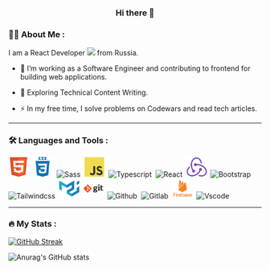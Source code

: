 <div id="header" style="text-align:center;">
  <img src="https://media.giphy.com/media/M9gbBd9nbDrOTu1Mqx/giphy.gif" width="100" alt=""/>

  <img
    src="https://komarev.com/ghpvc/?username=AlexRixten&style=flat-square&color=blue" alt=""
  />
  
  ### Hi there 👋
</div>

### :man_technologist: About Me :

I am a React Developer
  <img src="https://media.giphy.com/media/WUlplcMpOCEmTGBtBW/giphy.gif" width="30" /> from
Russia.
- :telescope: I’m working as a Software Engineer and contributing to frontend for building web applications.

- :seedling: Exploring Technical Content Writing.

- :zap: In my free time, I solve problems on Сodewars and read tech articles.

---

### :hammer_and_wrench: Languages and Tools :

<div>
  <img src="https://github.com/devicons/devicon/blob/master/icons/html5/html5-original.svg" title="HTML5" alt="HTML" width="40" height="40" />&nbsp;
  <img src="https://github.com/devicons/devicon/blob/master/icons/css3/css3-plain-wordmark.svg" title="CSS3" alt="CSS" width="40" height="40" />&nbsp;
  <img src="https://cdn.jsdelivr.net/gh/devicons/devicon/icons/sass/sass-original.svg" title="Sass" alt="Sass" width="40" height="40" />&nbsp;
  <img src="https://github.com/devicons/devicon/blob/master/icons/javascript/javascript-original.svg" title="JavaScript" alt="JavaScript" width="40" height="40" />&nbsp;
  <img src="https://cdn.jsdelivr.net/gh/devicons/devicon/icons/typescript/typescript-original.svg" title="Typescript" alt="Typescript" width="40" height="40" />&nbsp;
  <img src="https://cdn.jsdelivr.net/gh/devicons/devicon/icons/react/react-original.svg" title="React" alt="React" width="40" height="40" />&nbsp;
  <img src="https://github.com/devicons/devicon/blob/master/icons/redux/redux-original.svg" title="Redux" alt="Redux" width="40" height="40" />&nbsp;
  <img src="https://cdn.jsdelivr.net/gh/devicons/devicon/icons/bootstrap/bootstrap-original.svg" title="Bootstrap" alt="Bootstrap" width="40" height="40" />&nbsp;
  <img src="https://cdn.jsdelivr.net/gh/devicons/devicon/icons/tailwindcss/tailwindcss-plain.svg" title="Tailwindcss" alt="Tailwindcss" width="40" height="40" />&nbsp;
  <img src="https://github.com/devicons/devicon/blob/master/icons/materialui/materialui-original.svg" title="Material UI" alt="Material UI" width="40" height="40" />&nbsp;
  <img src="https://github.com/devicons/devicon/blob/master/icons/git/git-original-wordmark.svg" title="Git" alt="Git" width="40" height="40" />&nbsp;
  <img src="https://cdn.jsdelivr.net/gh/devicons/devicon/icons/github/github-original.svg" title="Github" alt="Github" width="40" height="40" />&nbsp;
  <img src="https://cdn.jsdelivr.net/gh/devicons/devicon/icons/gitlab/gitlab-original.svg" title="Gitlab" alt="Gitlab" width="40" height="40" />&nbsp;
  <img src="https://github.com/devicons/devicon/blob/master/icons/firebase/firebase-plain-wordmark.svg" title="Firebase" alt="Firebase" width="40" height="40" />&nbsp;
  <img src="https://cdn.jsdelivr.net/gh/devicons/devicon/icons/vscode/vscode-original.svg" title="Vscode" alt="Vscode" width="40" height="40" />&nbsp;
</div>

---

### :fire: My Stats :

[![GitHub Streak](http://github-readme-streak-stats.herokuapp.com?user=AlexRixten&theme=dark&hide_border=true)](https://git.io/streak-stats)

![Anurag's GitHub stats](https://github-readme-stats.vercel.app/api?username=AlexRixten&show_icons=true&theme=dark)



